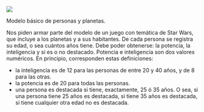 ![](https://www.google.com/url?sa=i&url=https%3A%2F%2Flaopinion.com%2F2022%2F05%2F05%2Fplanetas-interiores-y-exteriores-cuales-son-y-como-afectan-tu-vida-segun-la-astrologia%2F&psig=AOvVaw158_rDmnUeW-wv_toHyZvd&ust=1710885125994000&source=images&cd=vfe&opi=89978449&ved=0CBMQjRxqFwoTCPCoq_Pl_oQDFQAAAAAdAAAAABAE)<br>

Modelo básico de personas y planetas.

Nos piden armar parte del modelo de un juego con temática de Star Wars, que incluye a los planetas y a sus habitantes.
De cada persona se registra su edad, o sea cuántos años tiene. Debe poder obtenerse: la potencia, la inteligencia y si es o no destacado. Potencia e inteligencia son dos valores numéricos. En principio, corresponden estas definiciones:<br>
* la inteligencia es de 12 para las personas de entre 20 y 40 años, y de 8 para las otras.<br>
* la potencia es de 20 para todas las personas.<br>
* una persona es destacada si tiene, exactamente, 25 ó 35 años. O sea, si una persona tiene 25 años es destacada, si tiene 35 años es destacada, si tiene cualquier otra edad no es destacada.
